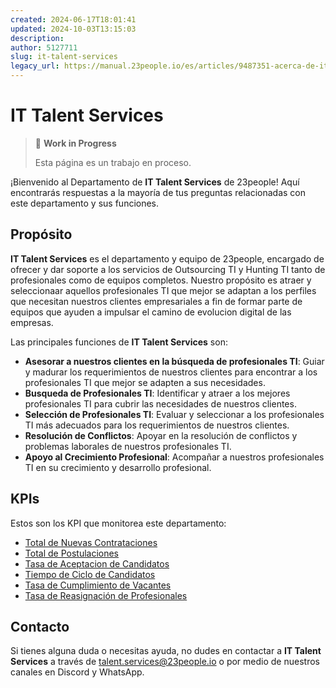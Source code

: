 ```yaml
---
created: 2024-06-17T18:01:41
updated: 2024-10-03T13:15:03
description: 
author: 5127711
slug: it-talent-services
legacy_url: https://manual.23people.io/es/articles/9487351-acerca-de-it-talent-services
---
```


# IT Talent Services

> 🚧 **Work in Progress**
>
> Esta página es un trabajo en proceso.

¡Bienvenido al Departamento de **IT Talent Services** de 23people! Aquí encontrarás
respuestas a la mayoría de tus preguntas relacionadas con este departamento y sus funciones.

## Propósito

**IT Talent Services** es el departamento y equipo de 23people, encargado de ofrecer y dar soporte a los servicios de Outsourcing TI y Hunting TI
tanto de profesionales como de equipos completos. Nuestro propósito es atraer y seleccionaar aquellos profesionales TI que mejor se adaptan a los perfiles que necesitan nuestros clientes empresariales a fin de formar parte de equipos que ayuden a impulsar el camino de evolucion digital de las empresas.

Las principales funciones de **IT Talent Services** son:

* **Asesorar a nuestros clientes en la búsqueda de profesionales TI**: Guiar y madurar los requerimientos de nuestros clientes para encontrar a los profesionales TI que mejor se adapten a sus necesidades.
* **Busqueda de Profesionales TI**: Identificar y atraer a los mejores profesionales TI para cubrir las necesidades de nuestros clientes.
* **Selección de Profesionales TI**: Evaluar y seleccionar a los profesionales TI más adecuados para los requerimientos de nuestros clientes.
* **Resolución de Conflictos**: Apoyar en la resolución de conflictos y problemas laborales de nuestros profesionales TI.
* **Apoyo al Crecimiento Profesional**: Acompañar a nuestros profesionales TI en su crecimiento y desarrollo profesional.

## KPIs

Estos son los KPI que monitorea este departamento:

* [Total de Nuevas Contrataciones](kpis/total-nuevas-contrataciones)
* [Total de Postulaciones](kpis/total-postulaciones)
* [Tasa de Aceptacion de Candidatos](kpis/tasa-aceptacion-candidatos)
* [Tiempo de Ciclo de Candidatos](kpis/tiempo-ciclo-candidatos)
* [Tasa de Cumplimiento de Vacantes](kpis/tasa-cumplimiento-vacantes)
* [Tasa de Reasignación de Profesionales](kpis/tasa-reasignacion)

## Contacto

Si tienes alguna duda o necesitas ayuda, no dudes en contactar a **IT Talent Services** a través de [talent.services@23people.io](mailto:talent.services@23people.io) o por medio de nuestros canales en Discord y WhatsApp.

<!-- ### 📌 Tasa de Aceptación de Candidatos

**KPI_ID:** ITTS_...

Mide el porcentaje de candidatos aceptados por nuestros clientes con relación
al total de candidatos presentados para posiciones de TI. Esta métrica evalúa
la efectividad de nuestro proceso de selección y nuestra capacidad para
entender y satisfacer las necesidades específicas de nuestros clientes. Es un
KPI que tiene impacto sobre la **Calidad** de lo que hacemos de cara nuestros
clientes. [Más detalles...](/numero-de-leads-calificados-generados)

Detalle mensual para las dimensiones:

* ...

### 📌 Tiempo de Envío de Primer Candidato

Mide el promedio de días desde el inicio de una búsqueda hasta la presentación
del primer candidato al cliente para un determinado requerimiento y luego de
pasar por nuestro proceso de selección. Evalúa la eficiencia de nuestro
proceso, reflejando nuestra capacidad para identificar, evaluar y presentar
rápidamente candidatos a nuestros clientes. Es un KPI que tiene impacto sobre
la **Eficiencia Operativa** de lo que hacemos. [Más detalles...](/numero-de-
leads-calificados-generados)

### 📌 Tiempo de Ciclo de Postulantes

Mide el tiempo promedio que transcurre desde que un profesional postula hasta
que es presentado a un cliente para su evaluación. Esta métrica evalúa la
eficiencia de nuestro proceso de selección interno, identificando posibles
cuellos de botella y oportunidades de mejora en nuestro flujo de selección.
[Más detalles...](/numero-de-leads-calificados-generados)

### 📌 Total de Postulaciones

Mide...

Incluir aquí a las referidas

### 📌 Total de Postulaciones Referidas

Mide el número de profesionales que postulan a nuestras ofertas laborales a
través de referencias de otros profesionales, en comparación con el total de
postulaciones. Esta métrica evalúa la efectividad de nuestro programa de
referidos y la fortaleza de nuestra red profesional en la atracción de
talento. Habla de la calidad percibida por los profesionales tal que nos
refieren. [Más detalles...](/numero-de-leads-calificados-generados)

### 📌 Tasa de Cumplimiento de Vacantes

Mide la proporción total de vacantes TI cubiertas exitosamente con relación al
número total de posiciones solicitadas por todos los clientes, a través de
múltiples requerimientos. Esta métrica evalúa nuestra eficacia global en
satisfacer las necesidades de personal TI de nuestros clientes. -->
